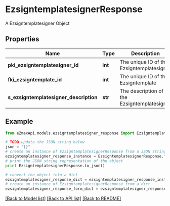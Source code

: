 # EzsigntemplatesignerResponse

A Ezsigntemplatesigner Object

## Properties
Name | Type | Description | Notes
------------ | ------------- | ------------- | -------------
**pki_ezsigntemplatesigner_id** | **int** | The unique ID of the Ezsigntemplatesigner | 
**fki_ezsigntemplate_id** | **int** | The unique ID of the Ezsigntemplate | 
**s_ezsigntemplatesigner_description** | **str** | The description of the Ezsigntemplatesigner | 

## Example

```python
from eZmaxApi.models.ezsigntemplatesigner_response import EzsigntemplatesignerResponse

# TODO update the JSON string below
json = "{}"
# create an instance of EzsigntemplatesignerResponse from a JSON string
ezsigntemplatesigner_response_instance = EzsigntemplatesignerResponse.from_json(json)
# print the JSON string representation of the object
print EzsigntemplatesignerResponse.to_json()

# convert the object into a dict
ezsigntemplatesigner_response_dict = ezsigntemplatesigner_response_instance.to_dict()
# create an instance of EzsigntemplatesignerResponse from a dict
ezsigntemplatesigner_response_form_dict = ezsigntemplatesigner_response.from_dict(ezsigntemplatesigner_response_dict)
```
[[Back to Model list]](../README.md#documentation-for-models) [[Back to API list]](../README.md#documentation-for-api-endpoints) [[Back to README]](../README.md)


